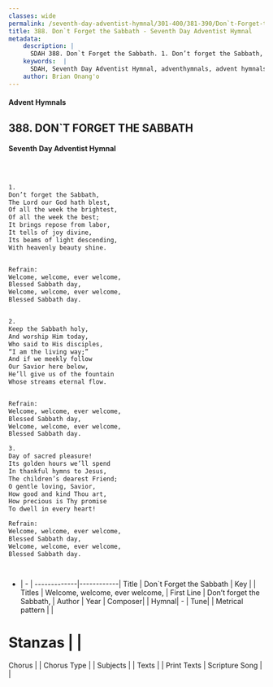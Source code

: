 ```yaml
---
classes: wide
permalink: /seventh-day-adventist-hymnal/301-400/381-390/Don`t-Forget-the-Sabbath/
title: 388. Don`t Forget the Sabbath - Seventh Day Adventist Hymnal
metadata:
    description: |
      SDAH 388. Don`t Forget the Sabbath. 1. Don’t forget the Sabbath, The Lord our God hath blest, Of all the week the brightest, Of all the week the best; It brings repose from labor, It tells of joy divine, Its beams of light descending, With heavenly beauty shine. 
    keywords:  |
      SDAH, Seventh Day Adventist Hymnal, adventhymnals, advent hymnals, Don`t Forget the Sabbath, Don’t forget the Sabbath, ,Welcome, welcome, ever welcome,
    author: Brian Onang'o
---
```


#### Advent Hymnals
## 388. DON`T FORGET THE SABBATH
#### Seventh Day Adventist Hymnal

```txt



1.
Don’t forget the Sabbath,
The Lord our God hath blest,
Of all the week the brightest,
Of all the week the best;
It brings repose from labor,
It tells of joy divine,
Its beams of light descending,
With heavenly beauty shine.


Refrain:
Welcome, welcome, ever welcome,
Blessed Sabbath day,
Welcome, welcome, ever welcome,
Blessed Sabbath day.


2.
Keep the Sabbath holy,
And worship Him today,
Who said to His disciples,
“I am the living way;”
And if we meekly follow
Our Savior here below,
He’ll give us of the fountain
Whose streams eternal flow.


Refrain:
Welcome, welcome, ever welcome,
Blessed Sabbath day,
Welcome, welcome, ever welcome,
Blessed Sabbath day.

3.
Day of sacred pleasure!
Its golden hours we’ll spend
In thankful hymns to Jesus,
The children’s dearest Friend;
O gentle loving, Savior,
How good and kind Thou art,
How precious is Thy promise
To dwell in every heart!

Refrain:
Welcome, welcome, ever welcome,
Blessed Sabbath day,
Welcome, welcome, ever welcome,
Blessed Sabbath day.




```

- |   -  |
-------------|------------|
Title | Don`t Forget the Sabbath |
Key |  |
Titles | Welcome, welcome, ever welcome, |
First Line | Don’t forget the Sabbath, |
Author | 
Year | 
Composer|  |
Hymnal|  - |
Tune|  |
Metrical pattern | |
# Stanzas |  |
Chorus |  |
Chorus Type |  |
Subjects |  |
Texts |  |
Print Texts | 
Scripture Song |  |
  
